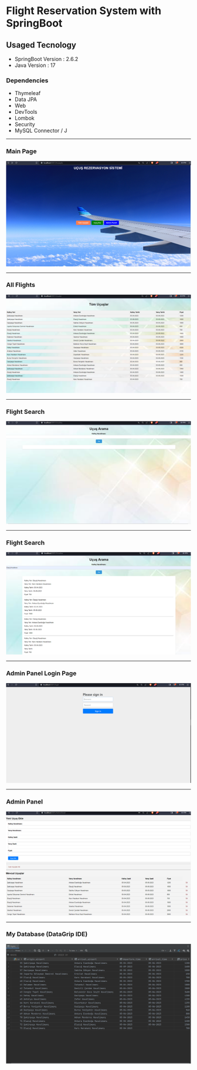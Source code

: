 <h1> Flight Reservation System with SpringBoot</h1>

<h2> Usaged Tecnology </h2>
<ul>
    <li>SpringBoot Version : 2.6.2  </li>
    <li>Java Version : 17  </li>

</ul>
<h3>Dependencies</h3>
<ul> 
    <li>Thymeleaf  </li>
    <li> Data JPA </li>
    <li> Web </li>
    <li> DevTools </li>
    <li> Lombok </li>
    <li> Security </li>
    <li> MySQL Connector / J </li>

</ul>
<hr>
<h3> Main Page </h3>

![MainPage](MainPage.png)

<hr>

<h3> All Flights </h3>

![MainPage](AllFlights.png)

<hr>
<h3> Flight Search  </h3>

![MainPage](FlightSearchEmpty.png)

<hr>
<h3> Flight Search  </h3>

![MainPage](FlightSearch.png)

<hr>
<h3> Admin Panel Login Page  </h3>

![MainPage](AdminPanelLoginPage.png)

<hr>
<h3> Admin Panel   </h3>

![MainPage](AdminPanel.png)

<hr>
<h3> My Database (DataGrip IDE)   </h3>

![MainPage](DatabaseView.png)
